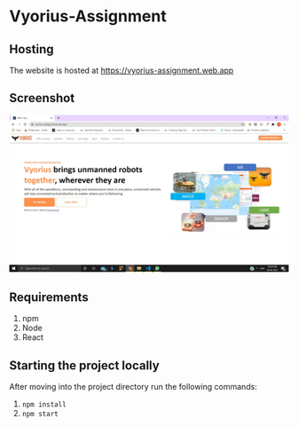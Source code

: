 # Vyorius-Assignment

## Hosting

The website is hosted at https://vyorius-assignment.web.app

## Screenshot

![](./Screenshot.jpeg)

## Requirements

1. npm
2. Node
3. React

## Starting the project locally

After moving into the project directory run the following commands:

1. `npm install`
2. `npm start`
